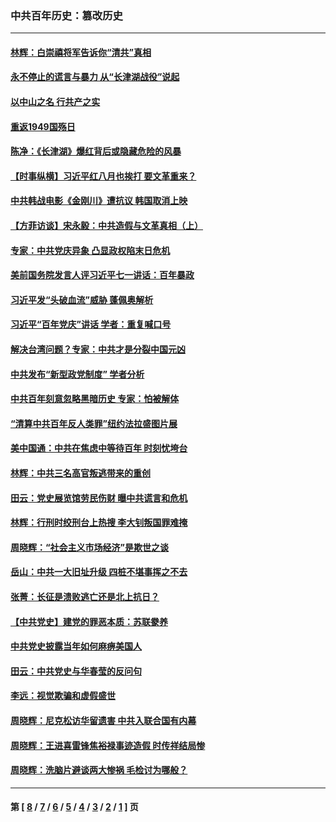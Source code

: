 ### 中共百年历史：篡改历史
---
#### [林辉：白崇禧将军告诉你“清共”真相](../../pages/nf1176115/n14044216.md?08030430) 
#### [永不停止的谎言与暴力 从“长津湖战役”说起](../../pages/nf1176115/n13494094.md?08030430) 
#### [以中山之名 行共产之实](../../pages/nf1176115/n13346437.md?08030430) 
#### [重返1949国殇日](../../pages/nf1176115/n13346372.md?08030430) 
#### [陈净：《长津湖》爆红背后或隐藏危险的风暴](../../pages/nf1176115/n13314364.md?08030430) 
#### [【时事纵横】习近平红八月也挨打 要文革重来？](../../pages/nf1176115/n13231393.md?08030430) 
#### [中共韩战电影《金刚川》遭抗议 韩国取消上映](../../pages/nf1176115/n13219114.md?08030430) 
#### [【方菲访谈】宋永毅：中共造假与文革真相（上）](../../pages/nf1176115/n13200760.md?08030430) 
#### [专家：中共党庆异象 凸显政权陷末日危机](../../pages/nf1176115/n13067084.md?08030430) 
#### [美前国务院发言人评习近平七一讲话：百年暴政](../../pages/nf1176115/n13066986.md?08030430) 
#### [习近平发“头破血流”威胁 蓬佩奥解析](../../pages/nf1176115/n13063604.md?08030430) 
#### [习近平“百年党庆”讲话 学者：重复喊口号](../../pages/nf1176115/n13061411.md?08030430) 
#### [解决台湾问题？专家：中共才是分裂中国元凶](../../pages/nf1176115/n13060811.md?08030430) 
#### [中共发布“新型政党制度” 学者分析](../../pages/nf1176115/n13056354.md?08030430) 
#### [中共百年刻意忽略黑暗历史 专家：怕被解体](../../pages/nf1176115/n13056056.md?08030430) 
#### [“清算中共百年反人类罪”纽约法拉盛图片展](../../pages/nf1176115/n13052220.md?08030430) 
#### [美中国通：中共在焦虑中等待百年 时刻忧垮台](../../pages/nf1176115/n13048820.md?08030430) 
#### [林辉：中共三名高官叛逃带来的重创](../../pages/nf1176115/n13035206.md?08030430) 
#### [田云：党史展览馆劳民伤财 曝中共谎言和危机](../../pages/nf1176115/n13033900.md?08030430) 
#### [林辉：行刑时绞刑台上热搜 李大钊叛国罪难掩](../../pages/nf1176115/n13031965.md?08030430) 
#### [周晓辉：“社会主义市场经济”是欺世之谈](../../pages/nf1176115/n13024090.md?08030430) 
#### [岳山：中共一大旧址升级 四桩不堪事挥之不去](../../pages/nf1176115/n13021697.md?08030430) 
#### [张菁：长征是溃败逃亡还是北上抗日？](../../pages/nf1176115/n13020585.md?08030430) 
#### [【中共党史】建党的罪恶本质：苏联豢养](../../pages/nf1176115/n13011888.md?08030430) 
#### [中共党史披露当年如何麻痹美国人](../../pages/nf1176115/n12966400.md?08030430) 
#### [田云：中共党史与华春莹的反问句](../../pages/nf1176115/n12765178.md?08030430) 
#### [李远：视觉欺骗和虚假盛世](../../pages/nf1176115/n12993376.md?08030430) 
#### [周晓辉：尼克松访华留遗害 中共入联合国有内幕](../../pages/nf1176115/n12991422.md?08030430) 
#### [周晓辉：王进喜雷锋焦裕禄事迹造假 时传祥结局惨](../../pages/nf1176115/n12985497.md?08030430) 
#### [周晓辉：洗脑片避谈两大惨祸 毛检讨为哪般？](../../pages/nf1176115/n12971285.md?08030430) 

---
#### 第 [ [8](./8.md?08030430) / [7](./7.md?08030430) / [6](./6.md?08030430) / [5](./5.md?08030430) / [4](./4.md?08030430) / [3](./3.md?08030430) / [2](./2.md?08030430) / [1](./1.md?08030430) ] 页
